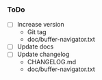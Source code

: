 

### ToDo

- [ ] Increase version
  - Git tag
  - doc/buffer-navigator.txt
- [ ] Update docs
- [ ] Update changelog
  - CHANGELOG.md
  - doc/buffer-navigator.txt 
